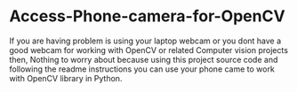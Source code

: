 # Access-Phone-camera-for-OpenCV
If you are having problem is using your laptop webcam or you dont have a good webcam for working with OpenCV or related Computer vision projects then, Nothing to worry about because using this project source code and following the readme instructions you can use your phone came to work with OpenCV library in Python.
